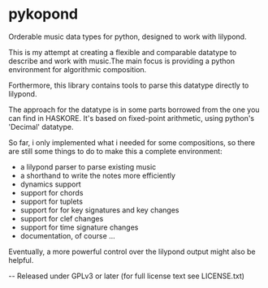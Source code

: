 pykopond
========

Orderable music data types for python, designed to work with lilypond.

This is my attempt at creating a flexible and comparable datatype
to describe and work with music.The main focus is providing a python environment
for algorithmic composition.

Forthermore, this library contains tools to parse this datatype directly to lilypond.

The approach for the datatype is in some parts borrowed from the one you can find in HASKORE.
It's based on fixed-point arithmetic, using python's 'Decimal' datatype.

So far, i only implemented what i needed for some compositions, so there are still some
things to do to make this a complete environment:
* a lilypond parser to parse existing music
* a shorthand to write the notes more efficiently
* dynamics support
* support for chords
* support for tuplets
* support for for key signatures and key changes
* support for clef changes
* support for time signature changes
* documentation, of course ... 

Eventually, a more powerful control over the lilypond output might also be helpful.

--
Released under GPLv3 or later (for full license text see LICENSE.txt)
